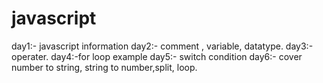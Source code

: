 # javascript

day1:- javascript information
day2:- comment , variable, datatype.
day3:- operater.
day4:-for loop example
day5:- switch condition
day6:- cover number to string, string to number,split, loop.
